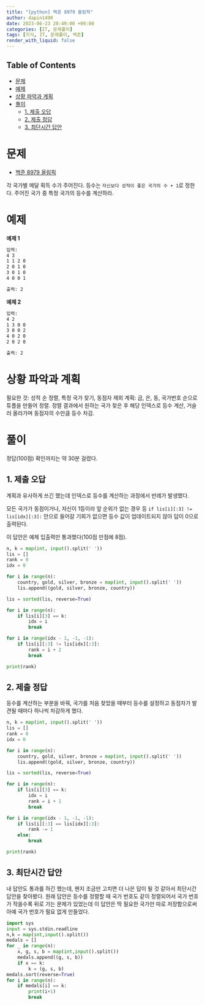 ```yaml
---
title: "[python] 백준 8979 올림픽"
author: dapin1490
date: 2023-06-23 20:49:00 +09:00
categories: [IT, 문제풀이]
tags: [지식, IT, 문제풀이, 백준]
render_with_liquid: false
---
```


<style>
  figure { text-align: center; }
</style>

## Table of Contents
- [문제](#문제)
- [예제](#예제)
- [상황 파악과 계획](#상황-파악과-계획)
- [풀이](#풀이)
  - [1. 제출 오답](#1-제출-오답)
  - [2. 제출 정답](#2-제출-정답)
  - [3. 최단시간 답안](#3-최단시간-답안)

# 문제
* [백준 8979 올림픽](https://www.acmicpc.net/problem/8979)

각 국가별 메달 획득 수가 주어진다. 등수는 `자신보다 성적이 좋은 국가의 수 + 1`로 정한다. 주어진 국가 중 특정 국가의 등수를 계산하라.

# 예제
**예제 1**

```txt
입력:
4 3
1 1 2 0
2 0 1 0
3 0 1 0
4 0 0 1

출력: 2
```

**예제 2**

```txt
입력:
4 2
1 3 0 0
3 0 0 2
4 0 2 0
2 0 2 0

출력: 2
```

# 상황 파악과 계획
필요한 것: 성적 순 정렬, 특정 국가 찾기, 동점자 제외
계획: 금, 은, 동, 국가번호 순으로 튜플을 만들어 정렬. 정렬 결과에서 원하는 국가 찾은 후 해당 인덱스로 등수 계산, 거슬러 올라가며 동점자의 수만큼 등수 차감.

# 풀이
정답(100점) 확인까지는 약 30분 걸렸다.

## 1. 제출 오답
계획과 유사하게 쓰긴 했는데 인덱스로 등수를 계산하는 과정에서 반례가 발생했다.

모든 국가가 동점이거나, 자신이 1등이라 앞 순위가 없는 경우 등 `if lis[i][:3] != lis[idx][:3]:` 안으로 들어갈 기회가 없으면 등수 값이 업데이트되지 않아 답이 0으로 출력된다.

이 답안은 예제 입출력만 통과했다(100점 만점에 8점).

```py
n, k = map(int, input().split(' '))
lis = []
rank = 0
idx = 0

for i in range(n):
    country, gold, silver, bronze = map(int, input().split(' '))
    lis.append((gold, silver, bronze, country))

lis = sorted(lis, reverse=True)

for i in range(n):
    if lis[i][3] == k:
        idx = i
        break

for i in range(idx - 1, -1, -1):
    if lis[i][:3] != lis[idx][:3]:
        rank = i + 2
        break

print(rank)
```

## 2. 제출 정답
등수를 계산하는 부분을 바꿔, 국가를 처음 찾았을 때부터 등수를 설정하고 동점자가 발견될 때마다 하나씩 차감하게 했다.

```py
n, k = map(int, input().split(' '))
lis = []
rank = 0
idx = 0

for i in range(n):
    country, gold, silver, bronze = map(int, input().split(' '))
    lis.append((gold, silver, bronze, country))

lis = sorted(lis, reverse=True)

for i in range(n):
    if lis[i][3] == k:
        idx = i
        rank = i + 1
        break

for i in range(idx - 1, -1, -1):
    if lis[i][:3] == lis[idx][:3]:
        rank -= 1
    else:
        break

print(rank)
```

## 3. 최단시간 답안
내 답안도 통과를 하긴 했는데, 왠지 조금만 고치면 더 나은 답이 될 것 같아서 최단시간 답안을 찾아봤다. 원래 답안은 등수를 정렬할 때 국가 번호도 같이 정렬되어서 국가 번호가 작을수록 뒤로 가는 문제가 있었는데 이 답안은 딱 필요한 국가만 따로 저장함으로써 아예 국가 번호가 필요 없게 만들었다.

```py
import sys
input = sys.stdin.readline
n,k = map(int,input().split())
medals = []
for _ in range(n):
    x, g, s, b = map(int,input().split())
    medals.append((g, s, b))
    if x == k:
        k = (g, s, b)
medals.sort(reverse=True)
for i in range(n):
    if medals[i] == k:
        print(i+1)
        break
```